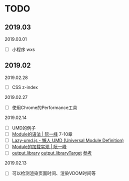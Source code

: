 # TODO

## 2019.03

2019.03.01

- [ ] 小程序 wxs

## 2019.02

2019.02.28

- [ ] CSS z-index

2019.02.27

- [ ] 使用Chrome的Performance工具

2019.02.14

- [ ] UMD的例子
- [ ] [Module的语法  | 阮一峰](http://es6.ruanyifeng.com/#docs/module) 7-10章
- [ ] [Lazy-umd.js - 懶人 UMD (Universal Module Definition)](https://amobiz.github.io/2014/09/20/lazy-umdjs-lazy-bones-umd-universal-module-definition/)
- [ ] [Module的加载实现 | 阮一峰](http://es6.ruanyifeng.com/#docs/module-loader)
- [ ] [output.library](https://webpack.js.org/configuration/output/#outputlibrary) [output.libraryTarget](https://webpack.js.org/configuration/output/#outputlibrarytarget) [参考](https://blog.csdn.net/frank_yll/article/details/78992778)

2019.02.13

- [ ] 可以检测渲染页面时间、渲染VDOM时间等


